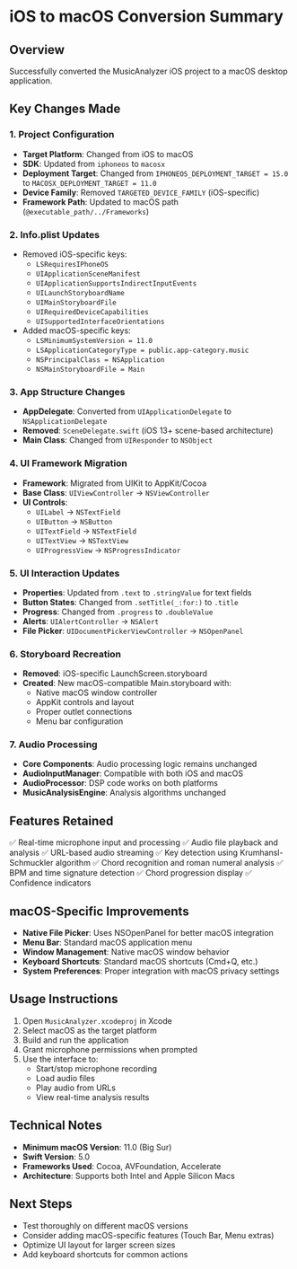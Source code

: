 # iOS to macOS Conversion Summary

## Overview
Successfully converted the MusicAnalyzer iOS project to a macOS desktop application.

## Key Changes Made

### 1. Project Configuration
- **Target Platform**: Changed from iOS to macOS
- **SDK**: Updated from `iphoneos` to `macosx`
- **Deployment Target**: Changed from `IPHONEOS_DEPLOYMENT_TARGET = 15.0` to `MACOSX_DEPLOYMENT_TARGET = 11.0`
- **Device Family**: Removed `TARGETED_DEVICE_FAMILY` (iOS-specific)
- **Framework Path**: Updated to macOS path (`@executable_path/../Frameworks`)

### 2. Info.plist Updates
- Removed iOS-specific keys:
  - `LSRequiresIPhoneOS`
  - `UIApplicationSceneManifest`
  - `UIApplicationSupportsIndirectInputEvents`
  - `UILaunchStoryboardName`
  - `UIMainStoryboardFile`
  - `UIRequiredDeviceCapabilities`
  - `UISupportedInterfaceOrientations`
- Added macOS-specific keys:
  - `LSMinimumSystemVersion = 11.0`
  - `LSApplicationCategoryType = public.app-category.music`
  - `NSPrincipalClass = NSApplication`
  - `NSMainStoryboardFile = Main`

### 3. App Structure Changes
- **AppDelegate**: Converted from `UIApplicationDelegate` to `NSApplicationDelegate`
- **Removed**: `SceneDelegate.swift` (iOS 13+ scene-based architecture)
- **Main Class**: Changed from `UIResponder` to `NSObject`

### 4. UI Framework Migration
- **Framework**: Migrated from UIKit to AppKit/Cocoa
- **Base Class**: `UIViewController` → `NSViewController`
- **UI Controls**: 
  - `UILabel` → `NSTextField`
  - `UIButton` → `NSButton`
  - `UITextField` → `NSTextField`
  - `UITextView` → `NSTextView`
  - `UIProgressView` → `NSProgressIndicator`

### 5. UI Interaction Updates
- **Properties**: Updated from `.text` to `.stringValue` for text fields
- **Button States**: Changed from `.setTitle(_:for:)` to `.title`
- **Progress**: Changed from `.progress` to `.doubleValue`
- **Alerts**: `UIAlertController` → `NSAlert`
- **File Picker**: `UIDocumentPickerViewController` → `NSOpenPanel`

### 6. Storyboard Recreation
- **Removed**: iOS-specific LaunchScreen.storyboard
- **Created**: New macOS-compatible Main.storyboard with:
  - Native macOS window controller
  - AppKit controls and layout
  - Proper outlet connections
  - Menu bar configuration

### 7. Audio Processing
- **Core Components**: Audio processing logic remains unchanged
- **AudioInputManager**: Compatible with both iOS and macOS
- **AudioProcessor**: DSP code works on both platforms
- **MusicAnalysisEngine**: Analysis algorithms unchanged

## Features Retained
✅ Real-time microphone input and processing
✅ Audio file playback and analysis
✅ URL-based audio streaming
✅ Key detection using Krumhansl-Schmuckler algorithm
✅ Chord recognition and roman numeral analysis
✅ BPM and time signature detection
✅ Chord progression display
✅ Confidence indicators

## macOS-Specific Improvements
- **Native File Picker**: Uses NSOpenPanel for better macOS integration
- **Menu Bar**: Standard macOS application menu
- **Window Management**: Native macOS window behavior
- **Keyboard Shortcuts**: Standard macOS shortcuts (Cmd+Q, etc.)
- **System Preferences**: Proper integration with macOS privacy settings

## Usage Instructions
1. Open `MusicAnalyzer.xcodeproj` in Xcode
2. Select macOS as the target platform
3. Build and run the application
4. Grant microphone permissions when prompted
5. Use the interface to:
   - Start/stop microphone recording
   - Load audio files
   - Play audio from URLs
   - View real-time analysis results

## Technical Notes
- **Minimum macOS Version**: 11.0 (Big Sur)
- **Swift Version**: 5.0
- **Frameworks Used**: Cocoa, AVFoundation, Accelerate
- **Architecture**: Supports both Intel and Apple Silicon Macs

## Next Steps
- Test thoroughly on different macOS versions
- Consider adding macOS-specific features (Touch Bar, Menu extras)
- Optimize UI layout for larger screen sizes
- Add keyboard shortcuts for common actions